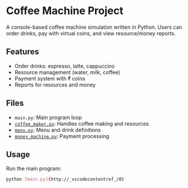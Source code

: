# Coffee Machine Project

A console-based coffee machine simulation written in Python. Users can order drinks, pay with virtual coins, and view resource/money reports.

## Features

- Order drinks: espresso, latte, cappuccino
- Resource management (water, milk, coffee)
- Payment system with ₹ coins
- Reports for resources and money

## Files

- `main.py`: Main program loop
- [`coffee_maker.py`](coffee_maker.py): Handles coffee making and resources
- [`menu.py`](menu.py): Menu and drink definitions
- [`money_machine.py`](money_machine.py): Payment processing

## Usage

Run the main program:

```sh
python [main.py](http://_vscodecontentref_/0)
```
